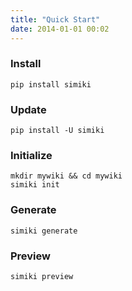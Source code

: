 ```yaml
---
title: "Quick Start"
date: 2014-01-01 00:02
---
```


### Install ###

	pip install simiki

### Update ###

	pip install -U simiki

### Initialize ###

	mkdir mywiki && cd mywiki
	simiki init

### Generate ###

	simiki generate

### Preview ###

	simiki preview


